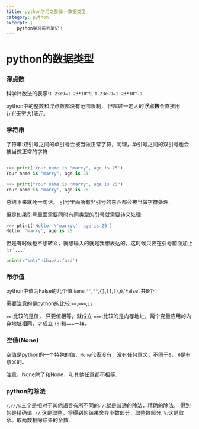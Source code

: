 ```yaml
---
title: python学习之基础--数据类型
category: python
excerpt: |
    python学习系列笔记！
---
```


# python的数据类型 #

### 浮点数 ###

科学计数法的表示:`1.23e9=1.23*10^9`, `1.23e-9=1.23*10^-9`

python中的整数和浮点数都没有范围限制， 但超过一定大的**浮点数**会直接用`inf`(无穷大)表示.

### 字符串 ###

字符串:双引号之间的单引号会被当做正常字符，同理，单引号之间的双引号也会被当做正常的字符

```python

>>> print('Your name is "marry", age is 25')
Your name is "marry", age is 25

>>> print("Your name is 'marry', age is 25")
Your name is 'marry', age is 25
```

总结下来就死一句话， 引号里面所有非引号的东西都会被当做字符处理.

但是如果引号里面需要同时有同类型的引号就需要转义处理:

```python
>>> ptint('Hello. \'marry\', age is 25')
Hello. 'marry', age is 25
```

但是有时候也不想转义，就想输入的就是我想表达的，这时候只要在引号前面加上r:`r'...'`

```python
print(r'\n\r"nihao/p.fasd')
```

### 布尔值 ###

python中值为False的几个值:`None`,`''`,`""`,`{}`,`[]`,`()`,`0`,'False'.共8个.

需要注意的是python的比较:`==`,`===`,`is`

`==`:比较的是值， 只要值相等，就成立
`===`:比较的是内存地址，两个变量应用的内存地址相同，才成立
`is`:和`===`一样。

### 空值(None) ###

空值是python的一个特殊的值，`None`代表没有，没有任何意义，不同于`0`， `0`是有意义的。

注意，None除了和None，和其他任意都不相等.

### python的除法 ###

`/`,`//`,`%`:三个是相对于其他语言有所不同的.
`/`:就是普通的除法，精确的除法， 得到的是精确值.
`//`:这是取整，将得到的结果舍弃小数部分，取整数部分.
`%`:这是取余。取两数相除结果的余数.
